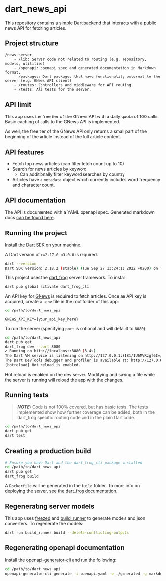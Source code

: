 # dart_news_api

This repository contains a simple Dart backend that interacts with a public news API for fetching articles.

## Project structure
```
/news_server
    - /lib: Server code not related to routing (e.g. repository, models, utilities)
    - /openapi: openapi spec and generated documentation in Markdown format.
    - /packages: Dart packages that have functionality external to the server (e.g. GNews API client)
    - /routes: Controllers and middleware for API routing.
    - /tests: All tests for the server.
```

## API limit

This app uses the free tier of the GNews API with a daily quota of 100 calls. Basic caching of calls to the GNews API is implemented.

As well, the free tier of the GNews API only returns a small part of the beginning of the article instead of the full article content.

## API features

- Fetch top news articles (can filter fetch count up to 10)
- Search for news articles by keyword
    - Can additionally filter keyword searches by country
- Articles have a `metadata` object which currently includes word frequency and character count.

## API documentation

The API is documented with a YAML openapi spec. Generated markdown docs [can be found here](openapi/generated/).

## Running the project

[Install the Dart SDK](https://dart.dev/get-dart) on your machine.

A Dart version of `>=2.17.0 <3.0.0` is required.

```bash
dart --version
Dart SDK version: 2.18.2 (stable) (Tue Sep 27 13:24:11 2022 +0200) on "macos_x64"
```

This project uses the [dart_frog](https://pub.dev/packages/dart_frog) server framework. To install:

```bash
dart pub global activate dart_frog_cli
```

An API key for [GNews](https://gnews.io) is required to fetch articles. Once an API key is acquired, create a `.env` file in the root folder of this app:

```bash
cd /path/to/dart_news_api
```

```env
GNEWS_API_KEY={your_api_key_here}
```

To run the server (specifying `port` is optional and will default to `8080`):

```bash
cd /path/to/dart_news_api
dart pub get
dart_frog dev --port 8080
✓ Running on http://localhost:8080 (3.4s)
The Dart VM service is listening on http://127.0.0.1:8181/1U6MVRzgf6I=/
The Dart DevTools debugger and profiler is available at: http://127.0.0.1:8181/1U6MVRzgf6I=/devtools/#/?uri=ws%3A%2F%2F127.0.0.1%3A8181%2F1U6MVRzgf6I%3D%2Fws
[hotreload] Hot reload is enabled.
```

Hot reload is enabled on the dev server. Modifying and saving a file while the server is running will reload the app with the changes.

## Running tests

> **_NOTE:_** Code is not 100% covered, but has basic tests. The tests implemented show how further coverage can be added, both in the dart_frog specific routing code and in the plain Dart code.

```bash
cd /path/to/dart_news_api
dart pub get
dart test
```

## Creating a production build

```bash
# Ensure you have Dart and the dart_frog_cli package installed
cd /path/to/dart_news_api
dart pub get
dart_frog build
```

A `Dockerfile` will be generated in the `build` folder. To more info on deploying the server, [see the dart_frog documentation.](https://dartfrog.vgv.dev/docs/category/deploy)

## Regenerating server models

This app uses [freezed](https://pub.dev/packages/freezed) and [build_runner](https://pub.dev/packages/build_runner) to generate models and json converters. To regenerate the models:

```bash
dart run build_runner build --delete-conflicting-outputs
```

## Regenerating openapi documentation

Install the [openapi-generator-cli](https://github.com/OpenAPITools/openapi-generator-cli) and run the following:

```bash
cd /path/to/dart_news_api
openapi-generator-cli generate -i openapi.yaml -o ./generated -g markdown
```

